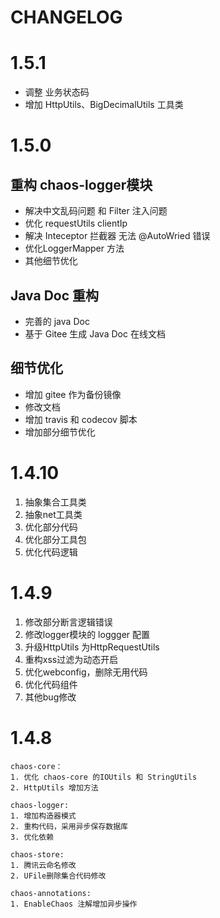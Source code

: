 # CHANGELOG

# 1.5.1

- 调整 业务状态码
- 增加 HttpUtils、BigDecimalUtils 工具类

# 1.5.0

## 重构 chaos-logger模块
- 解决中文乱码问题 和 Filter 注入问题
- 优化 requestUtils clientIp
- 解决 Inteceptor 拦截器 无法 @AutoWried 错误
- 优化LoggerMapper 方法
- 其他细节优化

## Java Doc 重构
- 完善的 java Doc
- 基于 Gitee 生成 Java Doc 在线文档

## 细节优化

- 增加 gitee 作为备份镜像
- 修改文档
- 增加 travis 和 codecov 脚本
- 增加部分细节优化


# 1.4.10

1. 抽象集合工具类
2. 抽象net工具类
3. 优化部分代码
4. 优化部分工具包
5. 优化代码逻辑

# 1.4.9
1. 修改部分断言逻辑错误
2. 修改logger模块的 loggger 配置
3. 升级HttpUtils 为HttpRequestUtils
4. 重构xss过滤为动态开启
5. 优化webconfig，删除无用代码
6. 优化代码组件
7. 其他bug修改

# 1.4.8
```
chaos-core：
1. 优化 chaos-core 的IOUtils 和 StringUtils
2. HttpUtils 增加方法

chaos-logger:
1. 增加构造器模式
2. 重构代码，采用异步保存数据库
3. 优化依赖

chaos-store:
1. 腾讯云命名修改
2. UFile删除集合代码修改

chaos-annotations:
1. EnableChaos 注解增加异步操作
```